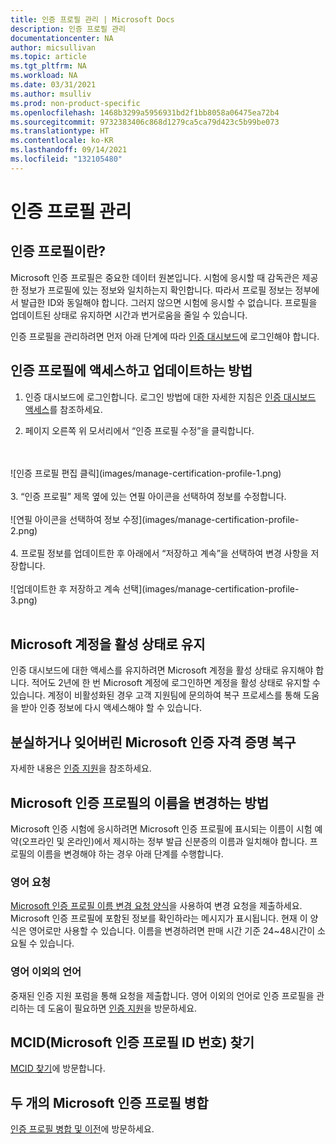 ```yaml
---
title: 인증 프로필 관리 | Microsoft Docs
description: 인증 프로필 관리
documentationcenter: NA
author: micsullivan
ms.topic: article
ms.tgt_pltfrm: NA
ms.workload: NA
ms.date: 03/31/2021
ms.author: msulliv
ms.prod: non-product-specific
ms.openlocfilehash: 1468b3299a5956931bd2f1bb8058a06475ea72b4
ms.sourcegitcommit: 9732383406c868d1279ca5ca79d423c5b99be073
ms.translationtype: HT
ms.contentlocale: ko-KR
ms.lasthandoff: 09/14/2021
ms.locfileid: "132105480"
---
```

# <a name="manage-your-certification-profile"></a>인증 프로필 관리

## <a name="what-is-the-certification-profile"></a>인증 프로필이란?

Microsoft 인증 프로필은 중요한 데이터 원본입니다. 시험에 응시할 때 감독관은 제공한 정보가 프로필에 있는 정보와 일치하는지 확인합니다. 따라서 프로필 정보는 정부에서 발급한 ID와 동일해야 합니다. 그러지 않으면 시험에 응시할 수 없습니다. 프로필을 업데이트된 상태로 유지하면 시간과 번거로움을 줄일 수 있습니다.

인증 프로필을 관리하려면 먼저 아래 단계에 따라 [인증 대시보드](https://aka.ms/certdashboard)에 로그인해야 합니다.

## <a name="how-to-access-and-update-your-certification-profile"></a>인증 프로필에 액세스하고 업데이트하는 방법

1. 인증 대시보드에 로그인합니다. 로그인 방법에 대한 자세한 지침은 [인증 대시보드 액세스](/learn/certifications/access-certification-dashboard)를 참조하세요.

2. 페이지 오른쪽 위 모서리에서 “인증 프로필 수정”을 클릭합니다.
<br/>
<br/>
![인증 프로필 편집 클릭](images/manage-certification-profile-1.png)
<br/>
<br/>
3. “인증 프로필” 제목 옆에 있는 연필 아이콘을 선택하여 정보를 수정합니다.
<br/>
<br/>
![연필 아이콘을 선택하여 정보 수정](images/manage-certification-profile-2.png)
<br/>
<br/>
4. 프로필 정보를 업데이트한 후 아래에서 “저장하고 계속”을 선택하여 변경 사항을 저장합니다.
<br/>
<br/>
![업데이트한 후 저장하고 계속 선택](images/manage-certification-profile-3.png)
<br/>
<br/>

## <a name="keeping-your-microsoft-account-active"></a>Microsoft 계정을 활성 상태로 유지

인증 대시보드에 대한 액세스를 유지하려면 Microsoft 계정을 활성 상태로 유지해야 합니다. 적어도 2년에 한 번 Microsoft 계정에 로그인하면 계정을 활성 상태로 유지할 수 있습니다. 계정이 비활성화된 경우 고객 지원팀에 문의하여 복구 프로세스를 통해 도움을 받아 인증 정보에 다시 액세스해야 할 수 있습니다.

## <a name="recover-your-lost-or-forgotten-microsoft-certification-credentials"></a>분실하거나 잊어버린 Microsoft 인증 자격 증명 복구

자세한 내용은 [인증 지원](/learn/certifications/help)을 참조하세요.

## <a name="how-to-change-the-name-on-your-microsoft-certification-profile"></a>Microsoft 인증 프로필의 이름을 변경하는 방법

Microsoft 인증 시험에 응시하려면 Microsoft 인증 프로필에 표시되는 이름이 시험 예약(오프라인 및 온라인)에서 제시하는 정부 발급 신분증의 이름과 일치해야 합니다. 프로필의 이름을 변경해야 하는 경우 아래 단계를 수행합니다.

### <a name="english-language-requests"></a>영어 요청

[Microsoft 인증 프로필 이름 변경 요청 양식](https://aka.ms/MSCertificationLegalNamechange)을 사용하여 변경 요청을 제출하세요. Microsoft 인증 프로필에 포함된 정보를 확인하라는 메시지가 표시됩니다. 현재 이 양식은 영어로만 사용할 수 있습니다. 이름을 변경하려면 판매 시간 기준 24~48시간이 소요될 수 있습니다.

### <a name="languages-other-than-english"></a>영어 이외의 언어
중재된 인증 지원 포럼을 통해 요청을 제출합니다. 영어 이외의 언어로 인증 프로필을 관리하는 데 도움이 필요하면 [인증 지원](/learn/certifications/help)을 방문하세요.

## <a name="to-find-your-microsoft-certification-profile-identification-number-mcid"></a>MCID(Microsoft 인증 프로필 ID 번호) 찾기

[MCID 찾기](/learn/certifications/find-mcid)에 방문합니다.


## <a name="to-merge-two-microsoft-certification-profiles"></a>두 개의 Microsoft 인증 프로필 병합

[인증 프로필 병합 및 이전](/learn/certifications/merge-profiles)에 방문하세요.
